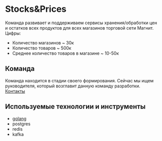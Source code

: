 # Stocks&Prices

Команда развивает и поддерживаем сервисы хранения/обработки цен и остатков всех продуктов для всех магазинов торговой сети Магнит. Цифры:

* Количество магазинов ~ 30к
* Количество товаров ~ 500к
* Среднее количество товаров в магазине ~ 10-50к

## Команда

Команда находится в стадии своего формирования. Сейчас мы ищем руководителя, который возглавит данную команду разработки. [Контакты](../contacts.md)

## Используемые технологии и инструменты

* [golang](tech/golang.md)
* postgres
* redis
* kafka
